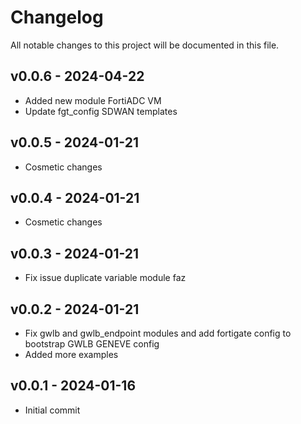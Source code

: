 # Changelog

All notable changes to this project will be documented in this file.

## v0.0.6 - 2024-04-22
- Added new module FortiADC VM
- Update fgt_config SDWAN templates

## v0.0.5 - 2024-01-21
- Cosmetic changes

## v0.0.4 - 2024-01-21
- Cosmetic changes

## v0.0.3 - 2024-01-21
- Fix issue duplicate variable module faz

## v0.0.2 - 2024-01-21
- Fix gwlb and gwlb_endpoint modules and add fortigate config to bootstrap GWLB GENEVE config
- Added more examples

## v0.0.1 - 2024-01-16

- Initial commit
